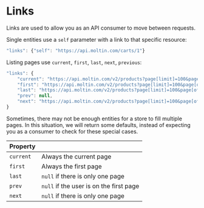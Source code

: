 # Links

Links are used to allow you as an API consumer to move between requests.

Single entities use a `self` parameter with a link to that specific resource:

```javascript
"links": {"self": "https://api.moltin.com/carts/1"}
```

Listing pages use `current`, `first`, `last`, `next`, `previous`:

```javascript
"links": {
    "current": "https://api.moltin.com/v2/products?page[limit]=100&page[offset]=0",
    "first": "https://api.moltin.com/v2/products?page[limit]=100&page[offset]=0",
    "last": "https://api.moltin.com/v2/products?page[limit]=100&page[offset]=600",
    "prev": null,
    "next": "https://api.moltin.com/v2/products?page[limit]=100&page[offset]=100"
}
```

Sometimes, there may not be enough entities for a store to fill multiple pages. In this situation, we will return some defaults, instead of expecting you as a consumer to check for these special cases.

| Property | ​ |
| :--- | :--- |
| `current` | Always the current page |
| `first` | Always the first page |
| `last` | `null` if there is only one page |
| `prev` | `null` if the user is on the first page |
| `next` | `null` if there is only one page |



